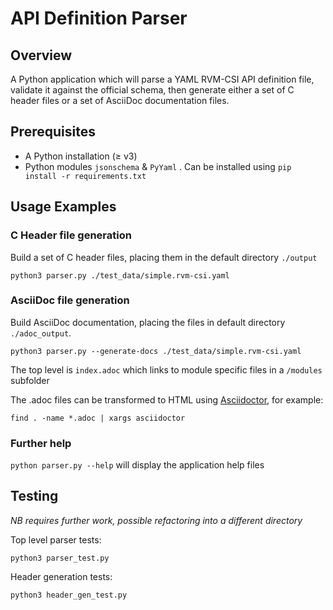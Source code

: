 # API Definition Parser

## Overview

A Python application which will parse a YAML RVM-CSI API definition file, validate it against the official schema, then generate either a set of C header files or a set of AsciiDoc documentation files.

## Prerequisites

* A Python installation ($\ge$ v3) 
* Python modules `jsonschema` & `PyYaml` .  Can be installed using `pip install -r requirements.txt`

## Usage Examples

### C Header file generation

Build a set of C header files, placing them in the default directory `./output`

`python3 parser.py ./test_data/simple.rvm-csi.yaml`

### AsciiDoc file generation

Build AsciiDoc documentation, placing the files in default directory `./adoc_output`.

`python3 parser.py --generate-docs ./test_data/simple.rvm-csi.yaml`

The top level is `index.adoc` which links to module specific files in a `/modules` subfolder

The .adoc files can be transformed to HTML using [Asciidoctor](https://asciidoctor.org), for example:

`find . -name *.adoc | xargs asciidoctor`

### Further help

`python parser.py --help` will display the application help files 

## Testing

*NB requires further work, possible refactoring into a different directory*

Top level parser tests:

`python3 parser_test.py`

Header generation tests:

`python3 header_gen_test.py`